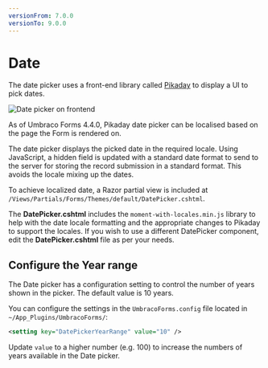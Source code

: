 ```yaml
---
versionFrom: 7.0.0
versionTo: 9.0.0
---
```


# Date

The date picker uses a front-end library called [Pikaday](https://github.com/dbushell/Pikaday) to display a UI to pick dates.

![Date picker on frontend](images/date-picker.png)

As of Umbraco Forms 4.4.0, Pikaday date picker can be localised based on the page the Form is rendered on.

The date picker displays the picked date in the required locale. Using JavaScript, a hidden field is updated with a standard date format to send to the server for storing the record submission in a standard format. This avoids the locale mixing up the dates.

To achieve localized date, a Razor partial view is included at `/Views/Partials/Forms/Themes/default/DatePicker.cshtml`.

The **DatePicker.cshtml** includes the `moment-with-locales.min.js` library to help with the date locale formatting and the appropriate changes to Pikaday to support the locales. If you wish to use a different DatePicker component, edit the **DatePicker.cshtml** file as per your needs.

## Configure the Year range

The Date picker has a configuration setting to control the number of years shown in the picker. The default value is 10 years.

You can configure the settings in the `UmbracoForms.config` file located in `~/App_Plugins/UmbracoForms/`:

```xml
<setting key="DatePickerYearRange" value="10" />
```

Update `value` to a higher number (e.g. 100) to increase the numbers of years available in the Date picker.
